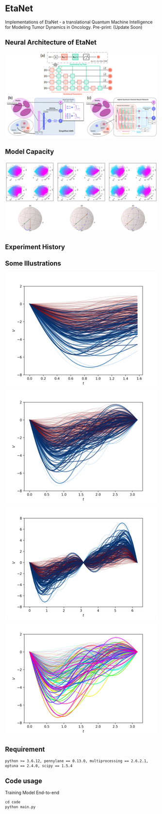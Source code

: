 # EtaNet
Implementations of EtaNet - a translational Quantum Machine Intelligence for Modeling Tumor Dynamics in Oncology. Pre-print: (Update Soon)
## Neural Architecture of EtaNet
![plot](./figures/EtaNet.png)
## Model Capacity
![plot](./figures/model_capacity.png)
## Experiment History

## Some Illustrations
![plot](./figures/arts/0_random_99_4_4.jpg)
![plot](./figures/arts/1_random_99_4_4.jpg)
![plot](./figures/arts/2_random_99_4_4.jpg)
![plot](./figures/arts/random_49_4_4.jpg)
## Requirement
```
python >= 3.6.12, pennylane == 0.13.0, multiprocessing == 2.6.2.1, optuna == 2.4.0, scipy == 1.5.4
```
## Code usage
Training Model End-to-end
```
cd code
python main.py
```
